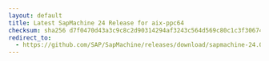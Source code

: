```yaml
---
layout: default
title: Latest SapMachine 24 Release for aix-ppc64
checksum: sha256 d7f0470d43a3c9c8c2d90314294af3243c564d569c80c1c3f30674a44e094d03
redirect_to:
  - https://github.com/SAP/SapMachine/releases/download/sapmachine-24.0.1/sapmachine-jdk-24.0.1_aix-ppc64_bin.tar.gz
---
```

